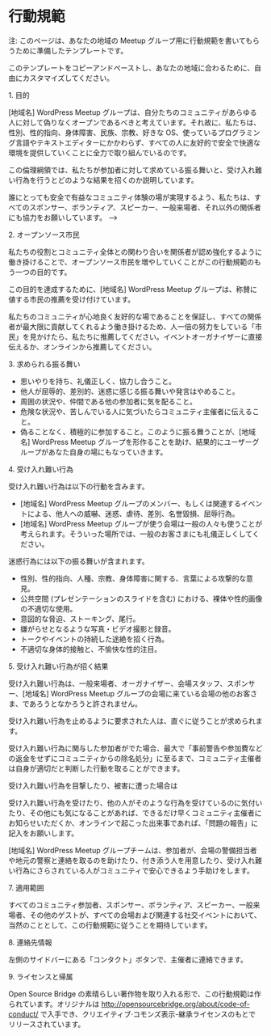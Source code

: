 <!--
# Code of Conduct
-->
# 行動規範

<!--
Alert: This is a template that may inspire the text for your local meetup group page.
-->
注: このページは、あなたの地域の Meetup グループ用に行動規範を書いてもらうために準備したテンプレートです。

<!--
Feel free to copy and paste this template and customize it for your area.
-->
このテンプレートをコピーアンドペーストし、あなたの地域に合わるために、自由にカスタマイズしてください。

<!--
1\. Purpose
-->
1\. 目的

<!--
The WordPress \[your-town\] User Group believes our community should be truly open for everyone. As such, we are committed to providing a friendly, safe and welcoming environment for all, regardless of gender, sexual orientation, disability, ethnicity, religion, preferred operating system, programming language, or text editor.
-->
[地域名] WordPress Meetup グループは、自分たちのコミュニティがあらゆる人に対して偽りなくオープンであるべきと考えています。それ故に、私たちは、性別、性的指向、身体障害、民族、宗教、好きな OS、使っているプログラミング言語やテキストエディターにかかわらず、すべての人に友好的で安全で快適な環境を提供していくことに全力で取り組んでいるのです。

<!--
This code of conduct outlines our expectations for participant behavior as well as the consequences for unacceptable behavior.
-->
この倫理綱領では、私たちが参加者に対して求めている振る舞いと、受け入れ難い行為を行うとどのような結果を招くのか説明しています。

<!--
We invite all sponsors, volunteers, speakers, attendees, and other participants to help us realize a safe and positive community experience for everyone.
-->
誰にとっても安全で有益なコミュニティ体験の場が実現するよう、私たちは、すべてのスポンサー、ボランティア、スピーカー、一般来場者、それ以外の関係者にも協力をお願いしています。
-->

<!--
2\. Open Source Citizenship
-->
2\. オープンソース市民

<!--
A supplemental goal of this code of conduct is to increase open source citizenship by encouraging participants to recognize and strengthen the relationships between what we do and the community at large.
-->
私たちの役割とコミュニティ全体との関わり合いを関係者が認め強化するように働き掛けることで、オープンソース市民を増やしていくことがこの行動規範のもう一つの目的です。

<!--
In service of this goal, the WordPress \[your-town\] User Group organizers will be taking nominations for exemplary citizens.
-->
この目的を達成するために、[地域名] WordPress Meetup グループは、称賛に値する市民の推薦を受け付けています。

<!--
If you see someone who is making an extra effort to ensure our community is welcoming, friendly, and encourages all participants to contribute to the fullest extent, we want to know. You can nominate someone by talking to the event organizer or online.
-->
私たちのコミュニティが心地良く友好的な場であることを保証し、すべての関係者が最大限に貢献してくれるよう働き掛けるため、人一倍の努力をしている「市民」を見かけたら、私たちに推薦してください。イベントオーガナイザーに直接伝えるか、オンラインから推薦してください。

<!--
3\. Expected Behavior
-->
3\. 求められる振る舞い

<!--
*   Be considerate, respectful, and collaborative.
*   Refrain from demeaning, discriminatory or harassing behavior and speech.
*   Be mindful of your surroundings and of your fellow participants.
*   Alert community organizers if you notice a dangerous situation or someone in distress.
*   Participate in an authentic and active way. In doing so, you help to create WordPress \[your-town\] User Group and make it your own.
-->
*   思いやりを持ち、礼儀正しく、協力し合うこと。
*   他人が屈辱的、差別的、迷惑に感じる振る舞いや発言はやめること。
*   周囲の状況や、仲間である他の参加者に気を配ること。
*   危険な状況や、苦しんでいる人に気づいたらコミュニティ主催者に伝えること。
*   偽ることなく、積極的に参加すること。このように振る舞うことが、[地域名] WordPress Meetup グループを形作ることを助け、結果的にユーザーグループがあなた自身の場にもなっていきます。

<!--
4\. Unacceptable Behavior
-->
4\. 受け入れ難い行為

<!--
Unacceptable behaviors include: intimidating, harassing, abusive, discriminatory, derogatory or demeaning conduct by any members of  WordPress \[your-town\] User Group and related events. All WordPress \[your-town\] User Group venues may be shared with members of the public; please be respectful to all patrons of these locations.
-->
受け入れ難い行為は以下の行動を含みます。
*   [地域名] WordPress Meetup グループのメンバー、もしくは関連するイベントによる、他人への威嚇、迷惑、虐待、差別、名誉毀損、屈辱行為。
*   [地域名] WordPress Meetup グループが使う会場は一般の人々も使うことが考えられます。そういった場所では、一般のお客さまにも礼儀正しくしてください。

<!--
Harassment includes: offensive verbal comments related to gender, sexual orientation, race, religion, disability; inappropriate use of nudity and/or sexual images in public spaces (including presentation slides); deliberate intimidation, stalking or following; harassing photography or recording; sustained disruption of talks or other events; inappropriate physical contact, and unwelcome sexual attention.
-->
迷惑行為には以下の振る舞いが含まれます。
*   性別、性的指向、人種、宗教、身体障害に関する、言葉による攻撃的な意見。
*   公共空間 (プレゼンテーションのスライドを含む) における、裸体や性的画像の不適切な使用。
*   意図的な脅迫、ストーキング、尾行。
*   嫌がらせとなるような写真・ビデオ撮影と録音。
*   トークやイベントの持続した途絶を招く行為。
*   不適切な身体的接触と、不愉快な性的注目。

<!--
5\. Consequences Of Unacceptable Behavior
-->
5\. 受け入れ難い行為が招く結果

<!--
Unacceptable behavior will not be tolerated whether by other attendees, organizers, venue staff, sponsors, or other patrons of the WordPress \[your-town\] User Group venues.
-->
受け入れ難い行為は、一般来場者、オーガナイザー、会場スタッフ、スポンサー、[地域名] WordPress Meetup グループの会場に来ている会場の他のお客さま、であろうとなかろうと許されません。

<!--
Anyone asked to stop unacceptable behavior is expected to comply immediately.
-->
受け入れ難い行為を止めるように要求された人は、直ぐに従うことが求められます。

<!--
If a participant engages in unacceptable behavior, the community organizers may take any action they deem appropriate, up to and including expulsion from the community without warning or refund.
-->
受け入れ難い行為に関与した参加者がでた場合、最大で「事前警告や参加費などの返金をせずにコミュニティからの除名処分」に至るまで、コミュニティ主催者は自身が適切だと判断した行動を取ることができます。

<!--
6\. What To Do If You Witness Or Are Subject To Unacceptable Behavior
-->
受け入れ難い行為を目撃したり、被害に遭った場合は

<!--
If you are subjected to unacceptable behavior, notice that someone else is being subject to unacceptable behavior, or have any other concerns, please notify a community organizer as soon as possible or fill out an incident report if the incident was online.
-->
受け入れ難い行為を受けたり、他の人がそのような行為を受けているのに気付いたり、その他にも気になることがあれば、できるだけ早くコミュニティ主催者にお知らせいただくか、オンラインで起こった出来事であれば、「問題の報告」に記入をお願いします。

<!--
The WordPress \[your-town\] User Group team will be available to help participants contact venue security or local law enforcement, to provide escorts, or to otherwise assist those experiencing unacceptable behavior to feel safe in the community.
-->
[地域名] WordPress Meetup グループチームは、参加者が、会場の警備担当者や地元の警察と連絡を取るのを助けたり、付き添う人を用意したり、受け入れ難い行為にさらされている人がコミュニティで安心できるよう手助けをします。

<!--
7\. Scope
-->
7\. 適用範囲

<!--
We expect all community members, sponsors, volunteers, speakers, attendees, and other guests to abide by this code of conduct at all venues and related social events.
-->
すべてのコミュニティ参加者、スポンサー、ボランティア、スピーカー、一般来場者、その他のゲストが、すべての会場および関連する社交イベントにおいて、当然のこととして、この行動規範に従うことを期待しています。

<!--
8\. Contact Information
-->
8\. 連絡先情報

<!--
We are available via the ‘Contact’ button over in the left hand sidebar
-->
左側のサイドバーにある「コンタクト」ボタンで、主催者に連絡できます。

<!--
9\. License And Attribution
-->
9\. ライセンスと帰属

<!--
This Code of Conduct is heavily borrowed from the awesome work of Open Source Bridge. The original is available at [http://opensourcebridge.org/about/code-of-conduct/](http://opensourcebridge.org/about/code-of-conduct/) and is released under a Creative Commons Attribution-ShareAlike license.
-->
Open Source Bridge の素晴らしい著作物を取り入れる形で、この行動規範は作られています。オリジナルは http://opensourcebridge.org/about/code-of-conduct/ で入手でき、クリエイティブ·コモンズ表示-継承ライセンスのもとでリリースされています。

